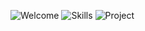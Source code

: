 ![Welcome](https://github.com/Nouman64-cat/portfolio_ux/assets/112774247/220d0565-0c5a-49d6-a21c-7053d0b9cbb4)
![Skills](https://github.com/Nouman64-cat/portfolio_ux/assets/112774247/a2477e40-b49e-44be-9e14-0c08d9ec0ddd)
![Project](https://github.com/Nouman64-cat/portfolio_ux/assets/112774247/888189f6-fb60-42a2-9ef4-22b3e4eff8e8)
